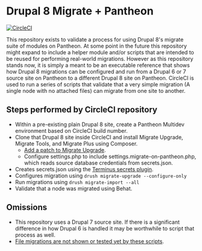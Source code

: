 # Drupal 8 Migrate + Pantheon

[![CircleCI](https://circleci.com/gh/stevector/migrate_pantheon.svg?style=svg)](https://circleci.com/gh/stevector/migrate_pantheon)

This repository exists to validate a process for using Drupal 8's migrate suite of modules on Pantheon.
At some point in the future this repository might expand to include a helper module and/or scripts that are intended to be reused for performing real-world migrations.
However as this repository stands now, it is simply a meant to be an executable reference that shows how Drupal 8 migrations can be configured and run from a Drupal 6 or 7 source site on Pantheon to a different Drupal 8 site on Pantheon. CircleCI is used to run a series of scripts that validate that a very simple migration (A single node with no attached files) can migrate from one site to another.

## Steps performed by CircleCI repository

* Within a pre-existing plain Drupal 8 site, create a Pantheon Multidev environment based on CircleCI build number.
* Clone that Drupal 8 site inside CircleCI and install Migrate Upgrade, Migrate Tools, and Migrate Plus using Composer.
  * [Add a patch to Migrate Upgrade](https://www.drupal.org/node/2751151).
  * Configure settings.php to include settings.migrate-on-pantheon.php, which reads source database credentials from secrets.json.
* Creates secrets.json using the [Terminus secrets plugin](https://github.com/pantheon-systems/terminus-secrets-plugin).
* Configures migration using `drush migrate-upgrade --configure-only`
* Run migrations using `drush migrate-import --all`
* Validate that a node was migrated using Behat.

## Omissions

* This repository uses a Drupal 7 source site. If there is a significant difference in how Drupal 6 is handled it may be worthwhile to script that process as well.
* [File migrations are not shown or tested yet by these scripts](https://github.com/stevector/migrate_pantheon/issues/14).
